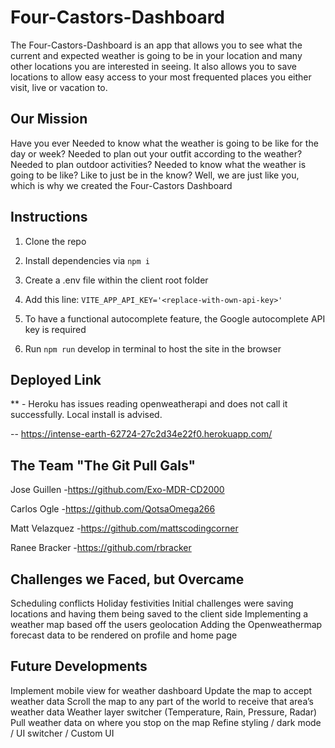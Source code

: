 # Four-Castors-Dashboard
The Four-Castors-Dashboard is an app that allows you to see what the current and expected weather is going to be in your location and many other locations you are interested in seeing. It also allows you to save locations to allow easy access to your most frequented places you either visit, live or vacation to.

## Our Mission
Have you ever
Needed to know what the weather is going to be like for the day or week?
Needed to plan out your outfit according to the weather?
Needed to plan outdoor activities?
Needed to know what the weather is going to be like?
Like to just be in the know?
Well, we are just like you, which is why we created the Four-Castors Dashboard

## Instructions

1. Clone the repo

2. Install dependencies via `npm i`

3. Create a .env file within the client root folder

4. Add this line: `VITE_APP_API_KEY='<replace-with-own-api-key>'`

5. To have a functional autocomplete feature, the Google autocomplete API key is required

6. Run `npm run` develop in terminal to host the site in the browser

## Deployed Link
** - Heroku has issues reading openweatherapi and does not call it successfully. Local install is advised. 

-- https://intense-earth-62724-27c2d34e22f0.herokuapp.com/

## The Team "The Git Pull Gals"

Jose Guillen -https://github.com/Exo-MDR-CD2000

Carlos Ogle -https://github.com/QotsaOmega266

Matt Velazquez -https://github.com/mattscodingcorner

Ranee Bracker -https://github.com/rbracker

## Challenges we Faced, but Overcame
Scheduling conflicts
Holiday festivities 
Initial challenges were saving locations and having them being saved to the client side
Implementing  a weather map based off the users geolocation 
Adding the Openweathermap forecast data to be rendered on profile and home page

## Future Developments 

Implement mobile view for weather dashboard
Update the map to accept weather data 
Scroll the map to any part of the world to receive that area’s weather data 
Weather layer switcher (Temperature, Rain, Pressure, Radar)
Pull weather data on where you stop on the map
Refine styling / dark mode / UI switcher / Custom UI



